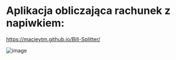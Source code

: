 # Aplikacja obliczająca rachunek z napiwkiem:
https://macieytm.github.io/Bill-Splitter/

![image](https://user-images.githubusercontent.com/95743795/147885305-c8348da3-607b-45cd-9457-03df4c111b69.png)
